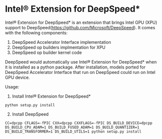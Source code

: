 # Intel® Extension for DeepSpeed*
Intel® Extension for DeepSpeed* is an extension that brings Intel GPU (XPU) support to DeepSpeed(https://github.com/Microsoft/DeepSpeed). It comes with the following components:
1. DeepSpeed Accelerator Interface implementation
2. DeepSpeed op builders implmentation for XPU
3. DeepSpeed op builder kernel code

DeepSpeed would automatically use Intel® Extension for DeepSpeed* when it is installed as a python package.   After installation, models ported for DeepSpeed Accelerator Interface that run on DeepSpeed could run on Intel GPU device.

Usage:
1. Install Intel® Extension for DeepSpeed*

`python setup.py install`

2. Install DeepSpeed

`CC=dpcpp CFLAGS=-fPIC CXX=dpcpp CXXFLAGS=-fPIC DS_BUILD_DEVICE=dpcpp DS_BUILD_CPU_ADAM=1 DS_BUILD_FUSED_ADAM=1 DS_BUILD_QUANTIZER=1 DS_BUILD_TRANSFORMER=1 DS_BUILD_UTILS=1 python setup.py install`

